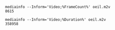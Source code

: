 
    mediainfo --Inform='Video;%FrameCount%' oeil.m2v
    8615

    mediainfo --Inform='Video;%Duration%' oeil.m2v
    358958
